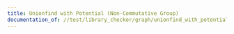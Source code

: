 ```yaml
---
title: Unionfind with Potential (Non-Commutative Group)
documentation_of: //test/library_checker/graph/unionfind_with_potential_non_commutative_group.test.py
---
```


